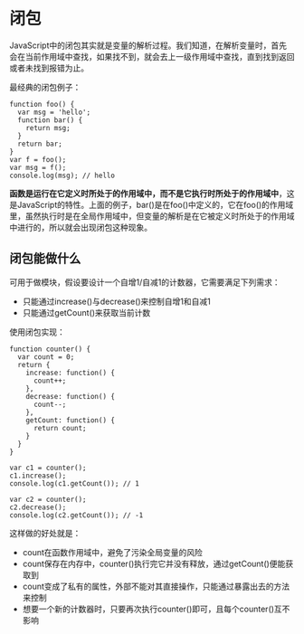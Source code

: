 # 闭包

JavaScript中的闭包其实就是变量的解析过程。我们知道，在解析变量时，首先会在当前作用域中查找，如果找不到，就会去上一级作用域中查找，直到找到返回或者未找到报错为止。

最经典的闭包例子：

    function foo() {
      var msg = 'hello';
      function bar() {
        return msg;
      }
      return bar;
    }
    var f = foo();
    var msg = f();
    console.log(msg); // hello

**函数是运行在它定义时所处于的作用域中，而不是它执行时所处于的作用域中**，这是JavaScript的特性。上面的例子，bar()是在foo()中定义的，它在foo()的作用域里，虽然执行时是在全局作用域中，但变量的解析是在它被定义时所处于的作用域中进行的，所以就会出现闭包这种现象。

## 闭包能做什么

可用于做模块，假设要设计一个自增1/自减1的计数器，它需要满足下列需求：

* 只能通过increase()与decrease()来控制自增1和自减1
* 只能通过getCount()来获取当前计数

使用闭包实现：

    function counter() {
      var count = 0;
      return {
        increase: function() {
          count++;
        },
        decrease: function() {
          count--;
        },
        getCount: function() {
          return count;
        }
      }
    }

    var c1 = counter();
    c1.increase();
    console.log(c1.getCount()); // 1

    var c2 = counter();
    c2.decrease();
    console.log(c2.getCount()); // -1

这样做的好处就是：

* count在函数作用域中，避免了污染全局变量的风险
* count保存在内存中，counter()执行完它并没有释放，通过getCount()便能获取到
* count变成了私有的属性，外部不能对其直接操作，只能通过暴露出去的方法来控制
* 想要一个新的计数器时，只要再次执行counter()即可，且每个counter()互不影响